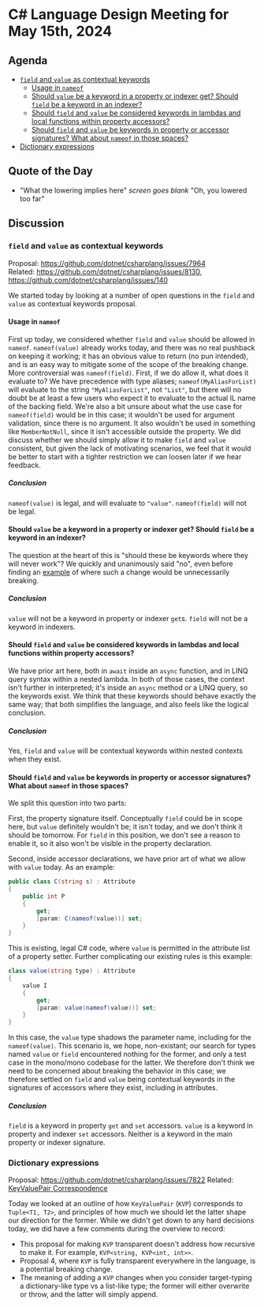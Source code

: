 # C# Language Design Meeting for May 15th, 2024

## Agenda

- [`field` and `value` as contextual keywords](#field-and-value-as-contextual-keywords)
  - [Usage in `nameof`](#usage-in-nameof)
  - [Should `value` be a keyword in a property or indexer get? Should `field` be a keyword in an indexer?](#should-value-be-a-keyword-in-a-property-or-indexer-get-should-field-be-a-keyword-in-an-indexer)
  - [Should `field` and `value` be considered keywords in lambdas and local functions within property accessors?](#should-field-and-value-be-considered-keywords-in-lambdas-and-local-functions-within-property-accessors)
  - [Should `field` and `value` be keywords in property or accessor signatures? What about `nameof` in those spaces?](#should-field-and-value-be-keywords-in-property-or-accessor-signatures-what-about-nameof-in-those-spaces)
- [Dictionary expressions](#dictionary-expressions)

## Quote of the Day

- "What the lowering implies here" _screen goes blank_ "Oh, you lowered too far"

## Discussion

### `field` and `value` as contextual keywords

Proposal: https://github.com/dotnet/csharplang/issues/7964  
Related: https://github.com/dotnet/csharplang/issues/8130, https://github.com/dotnet/csharplang/issues/140

We started today by looking at a number of open questions in the `field` and `value` as contextual keywords proposal.

#### Usage in `nameof`

First up today, we considered whether `field` and `value` should be allowed in `nameof`. `nameof(value)` already works today, and there was no real pushback on keeping it
working; it has an obvious value to return (no pun intended), and is an easy way to mitigate some of the scope of the breaking change. More controversial was `nameof(field)`.
First, if we do allow it, what does it evaluate to? We have precedence with type aliases; `nameof(MyAliasForList)` will evaluate to the string `"MyAliasForList"`, not `"List"`,
but there will no doubt be at least a few users who expect it to evaluate to the actual IL name of the backing field. We're also a bit unsure about what the use case for
`nameof(field)` would be in this case; it wouldn't be used for argument validation, since there is no argument. It also wouldn't be used in something like `MemberNotNull`,
since it isn't accessible outside the property. We did discuss whether we should simply allow it to make `field` and `value` consistent, but given the lack of motivating scenarios,
we feel that it would be better to start with a tighter restriction we can loosen later if we hear feedback.

##### Conclusion

`nameof(value)` is legal, and will evaluate to `"value"`. `nameof(field)` will not be legal.

#### Should `value` be a keyword in a property or indexer get? Should `field` be a keyword in an indexer?

The question at the heart of this is "should these be keywords where they will never work"? We quickly and unanimously said "no", even before finding an
[example](https://github.com/dotnet/runtime/blob/19467dccf4e6786296eecd8007f90e6dafe01818/src/libraries/System.Private.Xml.Linq/src/System/Xml/Linq/XAttribute.cs#L158-L172)
of where such a change would be unnecessarily breaking.

##### Conclusion

`value` will not be a keyword in property or indexer `get`s. `field` will not be a keyword in indexers.

#### Should `field` and `value` be considered keywords in lambdas and local functions within property accessors?

We have prior art here, both in `await` inside an `async` function, and in LINQ query syntax within a nested lambda. In both of those cases, the context isn't further in
interpreted; it's inside an `async` method or a LINQ query, so the keywords exist. We think that these keywords should behave exactly the same way; that both simplifies the
language, and also feels like the logical conclusion.

##### Conclusion

Yes, `field` and `value` will be contextual keywords within nested contexts when they exist.

#### Should `field` and `value` be keywords in property or accessor signatures? What about `nameof` in those spaces?

We split this question into two parts:

First, the property signature itself. Conceptually `field` could be in scope here, but `value` definitely wouldn't be; it isn't today, and we don't think it should be tomorrow.
For `field` in this position, we don't see a reason to enable it, so it also won't be visible in the property declaration.

Second, inside accessor declarations, we have prior art of what we allow with `value` today. As an example:

```cs
public class C(string s) : Attribute
{
    public int P
    { 
        get;
        [param: C(nameof(value))] set;
    }
}
```

This is existing, legal C# code, where `value` is permitted in the attribute list of a property setter. Further complicating our existing rules is this example:

```cs
class value(string type) : Attribute
{    
    value I
    {
        get;
        [param: value(nameof(value))] set;
    }
}
```

In this case, the `value` type shadows the parameter name, including for the `nameof(value)`. This scenario is, we hope, non-existant; our search for types named `value`
or `field` encountered nothing for the former, and only a test case in the mono/mono codebase for the latter. We therefore don't think we need to be concerned about breaking
the behavior in this case; we therefore settled on `field` and `value` being contextual keywords in the signatures of accessors where they exist, including in attributes.

##### Conclusion

`field` is a keyword in property `get` and `set` accessors. `value` is a keyword in property and indexer `set` accessors. Neither is a keyword in the main property or indexer
signature.

### Dictionary expressions

Proposal: https://github.com/dotnet/csharplang/issues/7822
Related: [KeyValuePair Correspondence](./LDM-2024-05-15-KeyValuePairCorrespondence.md)

Today we looked at an outline of how `KeyValuePair` (`KVP`) corresponds to `Tuple<T1, T2>`, and principles of how much we should let the latter shape our direction for the former.
While we didn't get down to any hard decisions today, we did have a few comments during the overview to record:

* This proposal for making `KVP` transparent doesn't address how recursive to make it. For example, `KVP<string, KVP<int, int>>`.
* Proposal 4, where `KVP` is fully transparent everywhere in the language, is a potential breaking change.
* The meaning of adding a `KVP` changes when you consider target-typing a dictionary-like type vs a list-like type; the former will either overwrite or throw, and the latter will
  simply append.
